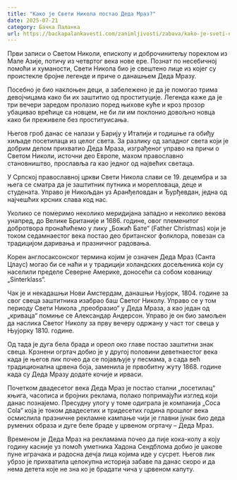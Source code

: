 ```yaml
---
title: "Како је Свети Никола постао Деда Мраз?"
date: 2025-07-21
category: Бачка Паланка
url: https://backapalankavesti.com/zanimljivosti/zabava/kako-je-sveti-nikola-postao-deda-mraz234/
---
```


Први записи о Светом Николи, епископу и доброчинитељу пореклом из Мале Азије, потичу из четвртог века нове ере. Познат по несебичној помоћи и хуманости, Свети Никола био је свештено лице из којег су проистекле бројне легенде и приче о данашњем Деда Мразу.

Посебно је био наклоњен деци, а забележено је да је помогао трима девојчицама како би их заштитио од проституције. Легенда каже да је три вечери заредом пролазио поред њихове куће и кроз прозор убацивао врећице са новцем, не би ли им поклонио довољно новца како би преживеле без проституисања.

Његов гроб данас се налази у Барију у Италији и годишње га обиђу хиљаде посетилаца из целог света. За разлику од западног света који је добрим делом прихватио Деда Мраза, изграђеног управо на причи о Светом Николи, источни део Европе, махом православно становништво, прославља га као једног од највећих светаца.

У Српској православној цркви Свети Никола слави се 19. децембра и за њега се сматра да је заштитник путника и морепловаца, деце и студената. Управо је Никољдан уз Аранђеловдан и Ђурђевдан, једна од најчешћих крсних слава код нас.

Уколико се померимо неколико меридијана западно и неколико векова унапред, до Велике Британије и 1686. године, овог племенитог добротвора пронаћићемо у лику „Божић Бате“ (Father Christmas) који је током седамнаестог века постао део британског фолклора, повезан са традицијом даривања и празничног радовања.

Корен англосаксонског термина којим је означен Деда Мраз (Санта Цлаус) могао би се наћи и у традицији холандских досељеника који су населили пределе Северне Америке, доносећи са собом кованицу „Sinterklass“.

Чак је и некадашњи Нови Амстердам, данашњи Њујорк, 1804. године за свог свеца заштитника изабрао баш Светог Николу. Управо се у том периоду Свети Никола „преобразио“ у Деда Мраза, а као један од „криваца“ помиње се Александар Андерсон. Управо је он био замољен да наслика Светог Николу за прву вечеру одржану у част тог свеца у Њујорку 1810. године.

Од тада је дуга бела брада и ореол око главе постао заштитни знак свеца. Крзнени огртач добио је у другој половини деветнаестог века када је његов лик почео да се појављује у песмама, а сада већ традиционална црвена боја, заменила је првобитну жуту 1868. године када су Деда Мразу додате кочије и ирваси.

Почетком двадесетог века Деда Мраз је постао стални „посетилац“ књига, часописа и бројних реклама, полако попримајући изглед који данас познајемо. Пресудну улогу у томе одиграла је компанија „Coca Cola“ која је током двадесетих и тридесетих година прошлог века осмислила празничне рекламне кампање чији је главни јунак био деда румених образа и дуге беле браде у црвеном огртачу – Деда Мраз.

Временом је Деда Мраз на рекламама почео да пије кока-колу а коју годину касније уз помоћ уметника Хадона Сендблома добио је џакове пуне играчака и радосна дечја лица којима иде у сусрет. Његов лик убрзо је прихватила целокупна историја забаве па данас скоро и да нема детета које не зна ко је брадати чича у црвеном капуту.
